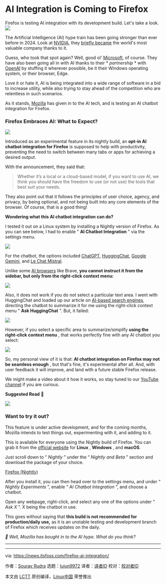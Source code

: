 [#]: subject: "AI Integration is Coming to Firefox"
[#]: via: "https://news.itsfoss.com/firefox-ai-integration/"
[#]: author: "Sourav Rudra https://news.itsfoss.com/author/sourav/"
[#]: collector: "lujun9972/lctt-scripts-1705972010"
[#]: translator: " "
[#]: reviewer: " "
[#]: publisher: " "
[#]: url: " "

AI Integration is Coming to Firefox
======
Firefox is testing AI integration with its development build. Let's take
a look.
[![][1]][2]

The Artificial Intelligence (AI) hype train has been going stronger than ever before in 2024. Look at [NVIDIA][3], they [briefly became][4] the world's most valuable company thanks to it.

Guess, who took that spot again? Well, good ol' [Microsoft][5], of course. They have also been going all in with AI thanks to their * _partnership_ * with [OpenAI][6] by stuffing it wherever possible, be it their Windows operating system, or their browser, Edge.

Love it or hate it, AI is being integrated into a wide range of software in a bid to increase utility, while also trying to stay ahead of the competition who are relentless in such scenarios.

As it stands, [Mozilla][7] has given in to the AI tech, and is testing an AI chatbot integration for Firefox.

### Firefox Embraces AI: What to Expect?

![][8]

Introduced as an experimental feature in its nightly build, an **opt-in AI chatbot integration for Firefox** is supposed to help with productivity, preventing the need to switch between many tabs or apps for achieving a desired output.

With the announcement, they said that:

> Whether it’s a local or a cloud-based model, if you want to use AI, we think you should have the freedom to use (or not use) the tools that best suit your needs.

They also point out that it follows the principles of user choice, agency, and privacy, by being optional, and not being built into any core elements of the browser. Of course, that is a good thing!

**Wondering what this AI chatbot integration can do?**

I tested it out on a Linux system by installing a Nightly version of Firefox. As you can see below, I had to enable " **AI Chatbot Integration** " via the settings menu.

![][9]

For the chatbot, the options included [ChatGPT][10], [HuggingChat][11], [Google Gemini][12], and [Le Chat Mistral][13].

Unlike some [AI browsers][14] like Brave, **you cannot instruct it from the sidebar, but only from the right-click context menu:**

![][15]

Also, it does not work if you do not select a particular text area. I went with HuggingChat and loaded up our article on [AI-based search engines][16], directing the chatbot to summarize it for me using the right-click context menu " **Ask HuggingChat** ". But, it failed:

![][17]

However, if you select a specific area to summarize/simplify **using the right-click context menu** , that works perfectly fine with any AI chatbot you select:

![][18]

So, my personal view of it is that: **AI chatbot integration on Firefox may not be seamless enough** , but that's fine, it's experimental after all. And, with user feedback it will improve, and land with a future stable Firefox release.

We might make a video about it how it works, so stay tuned to our [YouTube channel][19] if you are curious.

**Suggested Read** 📖

![][20]

### Want to try it out?

This feature is under active development, and for the coming months, Mozilla intends to test things out, experimenting with it, and adding to it.

This is available for everyone using the Nightly build of Firefox. You can grab it from the [official website][21] for **Linux** , **Windows** , and **macOS**.

Just scroll down to “ _Nightly_ ” under the “ _Nightly and Beta_ ” section and download the package of your choice.

[Firefox (Nightly)][21]

After you install it, you can then head over to the settings menu, and under “ _Nightly Experiments_ ”, enable “ _AI Chatbot Integration_ ”, and choose a chatbot.

Open any webpage, right-click, and select any one of the options under “ _Ask X_ ”. X being the chatbot in use.

This goes without saying that **this build is not recommended for production/daily use,** as it is an unstable testing and development branch of Firefox which receives updates on the daily.

_💬 Well, Mozilla has bought in to the AI hype. What do you think?_

* * *

--------------------------------------------------------------------------------

via: https://news.itsfoss.com/firefox-ai-integration/

作者：[Sourav Rudra][a]
选题：[lujun9972][b]
译者：[译者ID](https://github.com/译者ID)
校对：[校对者ID](https://github.com/校对者ID)

本文由 [LCTT](https://github.com/LCTT/TranslateProject) 原创编译，[Linux中国](https://linux.cn/) 荣誉推出

[a]: https://news.itsfoss.com/author/sourav/
[b]: https://github.com/lujun9972
[1]: https://news.itsfoss.com/assets/images/pikapods-banner-v3.webp
[2]: https://www.pikapods.com/?utm_campaign=banner-2024-05&utm_source=itsfoss
[3]: https://www.nvidia.com/
[4]: https://www.cnbc.com/2024/06/24/nvidia-slides-13percent-in-three-days-after-becoming-most-valuable-company.html
[5]: https://www.microsoft.com/
[6]: https://openai.com/
[7]: https://www.mozilla.org/
[8]: https://news.itsfoss.com/content/images/2024/06/Firefox_AI_Integration_c.gif
[9]: https://news.itsfoss.com/content/images/2024/06/ai-chatbot-selection.png
[10]: https://chatgpt.com/
[11]: https://huggingface.co/chat/
[12]: https://gemini.google.com/
[13]: https://chat.mistral.ai/
[14]: https://itsfoss.com/ai-browsers/
[15]: https://news.itsfoss.com/content/images/2024/06/summarize-webpage-no.png
[16]: https://itsfoss.com/ai-search-engines/
[17]: https://news.itsfoss.com/content/images/2024/06/Firefox_AI_Integration_b-1-1.png
[18]: https://news.itsfoss.com/content/images/2024/06/firefox-ai-menu-1-1.png
[19]: https://www.youtube.com/@Itsfoss
[20]: https://itsfoss.com/content/images/size/w256h256/2022/12/android-chrome-192x192.png
[21]: https://www.mozilla.org/en-US/firefox/channel/desktop/
